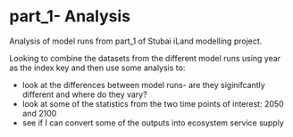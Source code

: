 # part_1- Analysis
Analysis of model runs from part_1 of Stubai iLand modelling project.

Looking to combine the datasets from the different model runs using year as the index key and then use some analysis to:
* look at the differences between model runs- are they siginifcantly different and where do they vary?
* look at some of the statistics from the two time points of interest: 2050 and 2100
* see if I can convert some of the outputs into ecosystem service supply
